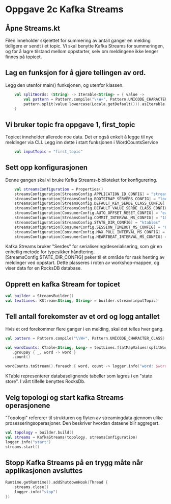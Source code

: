 # Oppgave 2c Kafka Streams

## Åpne Streams.kt
Filen inneholder skjelettet for summering av antall ganger en melding tidligere er sendt i et topic.
Vi skal benytte Kafka Streams for summeringen, og for å lagre tilstand mellom oppstarter, selv om meldingene ikke lenger finnes på topicet.

## Lag en funksjon for å gjøre tellingen av ord.
Legg den utenfor main() funksjonen, og utenfor klassen.
```kotlin
    val splitWords: (String) -> Iterable<String> = { value ->
        val pattern = Pattern.compile("\\W+", Pattern.UNICODE_CHARACTER_CLASS)
        pattern.split(value.lowercase(Locale.getDefault())).asIterable()
    }
```

## Vi bruker topic fra oppgave 1, first_topic
Topicet inneholder allerede noe data. Det er også enkelt å legge til nye meldinger via CLI.
Legg inn dette i start funksjonen i WordCountsService
```kotlin
    val inputTopic = "first_topic"
```

## Sett opp konfigurasjonen
Denne gangen skal vi bruke Kafka Streams-biblioteket for konfigurering.

```kotlin
    val streamsConfiguration = Properties()
    streamsConfiguration[StreamsConfig.APPLICATION_ID_CONFIG] = "stream-1"
    streamsConfiguration[StreamsConfig.BOOTSTRAP_SERVERS_CONFIG] = "localhost:9092"
    streamsConfiguration[StreamsConfig.DEFAULT_KEY_SERDE_CLASS_CONFIG] = Serdes.String().javaClass.name
    streamsConfiguration[StreamsConfig.DEFAULT_VALUE_SERDE_CLASS_CONFIG] = Serdes.String().javaClass.name
    streamsConfiguration[ConsumerConfig.AUTO_OFFSET_RESET_CONFIG] = "earliest"
    streamsConfiguration[StreamsConfig.COMMIT_INTERVAL_MS_CONFIG] = "100"
    streamsConfiguration[StreamsConfig.STATE_DIR_CONFIG] = "ktables"
    streamsConfiguration[ConsumerConfig.SESSION_TIMEOUT_MS_CONFIG] = "6000"
    streamsConfiguration[ConsumerConfig.MAX_POLL_INTERVAL_MS_CONFIG] = "6000"
    streamsConfiguration[ConsumerConfig.HEARTBEAT_INTERVAL_MS_CONFIG] = "1000"
 ```
Kafka Streams bruker "Serdes" for serialisering/deserialisering, som gir en enhetlig metode for typesikker håndtering.
[StreamsConfig.STATE_DIR_CONFIG] peker til et område for rask henting av meldinger ved oppstart. Dette plasseres i roten av workshop-mappen, og viser data for en RocksDB database.

##  Opprett en kafka Stream for topicet
```kotlin
val builder = StreamsBuilder()
val textLines: KStream<String, String> = builder.stream(inputTopic)
```

## Tell antall forekomster av et ord og logg antallet
Hvis et ord forekommer flere ganger i en melding, skal det telles hver gang.
 ```kotlin
 val pattern = Pattern.compile("\\W+", Pattern.UNICODE_CHARACTER_CLASS)

val wordCounts: KTable<String, Long> = textLines.flatMapValues(splitWords)
    .groupBy { _, word -> word }
    .count()

wordCounts.toStream().foreach { word, count -> logger.info("word: $word -> $count") }
```
KTable representerer databaselignende tabeller som lagres i en "state store". I vårt tilfelle benyttes RocksDb.

## Velg topologi og start kafka Streams operasjonene
"Topologi" refererer til strukturen og flyten av streamingdata gjennom ulike prosesseringsoperasjoner. Den beskriver hvordan dataene blir aggregert.
```kotlin
val topology = builder.build()
val streams = KafkaStreams(topology, streamsConfiguration)
logger.info("start")
streams.start()
```
## Stopp Kafka Streams på en trygg måte når applikasjonen avsluttes
```kotlin
Runtime.getRuntime().addShutdownHook(Thread {
    streams.close()
    logger.info("stop")
})
```

